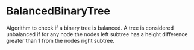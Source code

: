 # BalancedBinaryTree
Algorithm to check if a binary tree is balanced. A tree is considered unbalanced if for any node the nodes left subtree has a height difference greater than 1 from the nodes right subtree.
